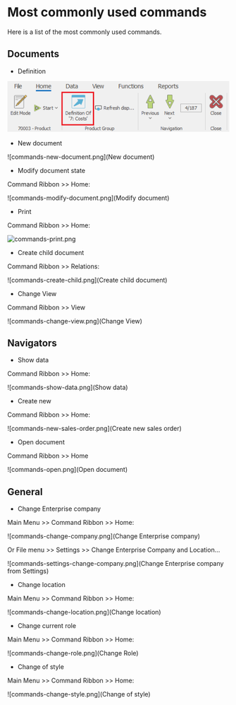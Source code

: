 # Most commonly used commands

Here is a list of the most commonly used commands.

## Documents  

- Definition

![Definition](Pictures\definition-of.png)
    
- New document   

![commands-new-document.png](New document)

- Modify document state

Command Ribbon >> Home:

![commands-modify-document.png](Modify document)
 
- Print 

Command Ribbon >> Home:

![commands-print.png](Print)
 
- Create child document

Command Ribbon >> Relations:

![commands-create-child.png](Create child document)

- Change View

Command Ribbon >> View

![commands-change-view.png](Change View)

## Navigators

- Show data

Command Ribbon >> Home:
 
![commands-show-data.png](Show data)

- Create new

Command Ribbon >> Home:

![commands-new-sales-order.png](Create new sales order)

- Open document

Command Ribbon >> Home

![commands-open.png](Open document)

## General

- Change Enterprise company

Main Menu >> Command Ribbon >> Home:

![commands-change-company.png](Change Enterprise company)

Or File menu >> Settings >> Change Enterprise Company and Location…

![commands-settings-change-company.png](Change Enterprise company from Settings)
 
- Change location

Main Menu >> Command Ribbon >> Home:

![commands-change-location.png](Change location)
 
- Change current role

Main Menu >> Command Ribbon >> Home: 

![commands-change-role.png](Change Role)

- Change of style

Main Menu >> Command Ribbon >> Home: 
 
![commands-change-style.png](Change of style)
